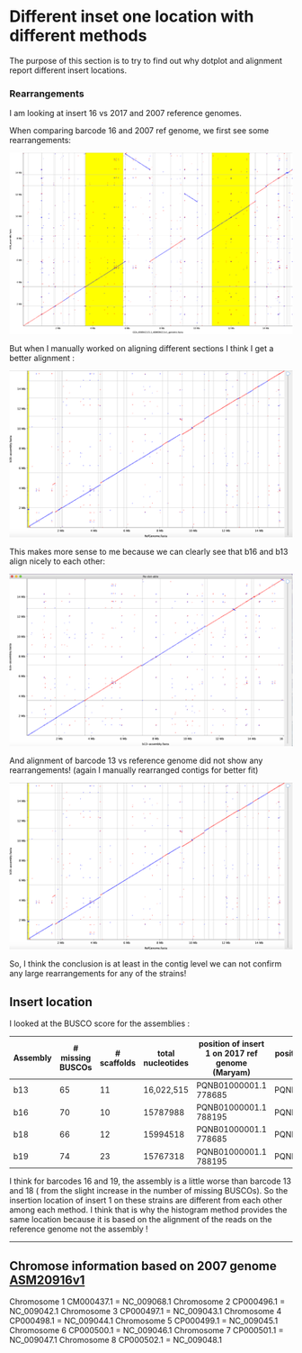 # Different inset one location with different methods


The purpose of this section is to try to find out why dotplot and alignment report different insert locations.

### Rearrangements

I am looking at insert 16 vs 2017 and 2007 reference genomes.

When comparing barcode 16 and 2007 ref genome, we first see some rearrangements:

![barcode16-2007ref](../Notebook_Siva/Dotplots_RefvsAssembly/B16vRef.png)

But when I manually worked on aligning different sections I think I get a better alignment :

![barcode16-vs-ref2017](png/b16-vs-2017ref.png)


This makes more sense to me because we can clearly see that b16 and b13 align nicely to each other:

![barcode16-vs-barcode13](png/b16-vs-b13.png)

And alignment of barcode 13 vs reference genome did not show any rearrangements! (again I manually rearranged contigs for better fit)

![barcode13-2007ref](png/b16-vs-2017ref.png)


So, I think the conclusion is at least in the contig level we can not confirm any large rearrangements for any of the strains!

## Insert location

I looked at the BUSCO score for the assemblies :

| Assembly | # missing BUSCOs | # scaffolds | total nucleotides| position of insert 1 on 2017 ref genome (Maryam) | position of insert 1 on 2017 ref genome (Siva) |
|---| ---| ---| ---|---|---|
| b13 | 65 |11 | 16,022,515 | PQNB01000001.1 778685| PQNB01000001.1:778189|
| b16 | 70 |10  | 15787988 | PQNB01000001.1 788195|PQNB01000001.1:1390811|
| b18 | 66 | 12 | 15994518 | PQNB01000001.1 778685|PQNB01000001.1:778203|
| b19 | 74 | 23 | 15767318 | PQNB01000001.1 788195|PQNB01000001.1:1390849|


I think for barcodes 16 and 19, the assembly is a little worse than barcode 13 and 18 ( from the slight increase in the number of missing BUSCOs). So the insertion location of insert 1 on these strains are different from each other among each method. I think that is why the histogram method provides the same location because it is based on the alignment of the reads on the reference genome not the assembly !



-----------
## Chromose information based on 2007 genome [ASM20916v1](https://www.ncbi.nlm.nih.gov/assembly/GCF_000209165.1)

Chromosome 1	CM000437.1	=	NC_009068.1
Chromosome 2	CP000496.1	=	NC_009042.1
Chromosome 3	CP000497.1	=	NC_009043.1
Chromosome 4	CP000498.1	=	NC_009044.1
Chromosome 5	CP000499.1	=	NC_009045.1
Chromosome 6	CP000500.1	=	NC_009046.1
Chromosome 7	CP000501.1	=	NC_009047.1
Chromosome 8	CP000502.1	=	NC_009048.1
